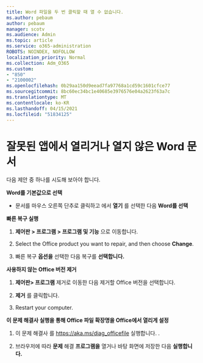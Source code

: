 ```yaml
---
title: Word 파일을 두 번 클릭할 때 열 수 없습니다.
ms.author: pebaum
author: pebaum
manager: scotv
ms.audience: Admin
ms.topic: article
ms.service: o365-administration
ROBOTS: NOINDEX, NOFOLLOW
localization_priority: Normal
ms.collection: Adm_O365
ms.custom:
- "850"
- "2100002"
ms.openlocfilehash: 0b29aa150d9eead7fa97768a1cd59c1601cfce77
ms.sourcegitcommit: 8bc60ec34bc1e40685e3976576e04a2623f63a7c
ms.translationtype: MT
ms.contentlocale: ko-KR
ms.lasthandoff: 04/15/2021
ms.locfileid: "51834125"
---
```

# <a name="word-document-opened-in-the-wrong-app-or-didnt-open"></a>잘못된 앱에서 열리거나 열지 않은 Word 문서

다음 제안 중 하나를 시도해 보아야 합니다.

**Word를 기본값으로 선택**

- 문서를 마우스 오른쪽 단추로 클릭하고 에서 **열기** 를 선택한 다음 **Word를 선택**

**빠른 복구 실행**

1. **제어판 > 프로그램 > 프로그램 및 기능** 으로 이동합니다.

2. Select the Office product you want to repair, and then choose **Change**.

3. 빠른 복구 **옵션을** 선택한 다음 복구를 **선택합니다.**

**사용하지 않는 Office 버전 제거**

1. **제어판> 프로그램** 제거로 이동한 다음 제거할 Office 버전을 선택합니다.

2. **제거** 를 클릭합니다.

3. Restart your computer.

**이 문제 해결사 실행을 통해 Office 파일 확장명을 Office에서 열리게 설정**

1. 이 문제 해결사 를 https://aka.ms/diag_officefile 실행합니다. .

2. 브라우저에 따라 **문제** 해결 **프로그램을** 열거나 바탕 화면에 저장한 다음 **실행합니다.**
